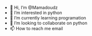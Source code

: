 - 👋 Hi, I’m @Mamadoudz
- 👀 I’m interested in python
- 🌱 I’m currently learning programation
- 💞️ I’m looking to collaborate on python
- 📫 How to reach me email

<!---
Mamadoudz/Mamadoudz is a ✨ special ✨ repository because its `README.md` (this file) appears on your GitHub profile.
You can click the Preview link to take a look at your changes.
--->
